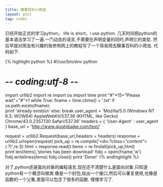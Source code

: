 ```yaml
---
title: 糗事百科小爬虫
layout: post
tag: codes
---
```


已经开始正式的学习python。
life is short，i use python.
几天时间把python的基本语法学习了一遍.一门动态的语言,不需要在声明变量的同时,声明它的类型.
然后早就对爬虫有兴趣的我参照网上的教程写了一个简易爬去糗事百科的小爬虫.
代码如下:

{% highlight python %}
#!/usr/bin/env python
# -*- coding:utf-8 -*-
import urllib2
import re
import os
import time
print "#"*15+"Please wait"+"#"*1
while True:
    fname = time.ctime() + '.txt'
	if os.path.exists(fname):          
		print 'already exists\n'
	else:
		break
user_agent = 'Mozilla/5.0 (Windows NT 6.3; WOW64) AppleWebKit/537.36 (KHTML, like Gecko) Chrome/43.0.2357.130 Safari/537.36'
headers = { 'User-Agent' : user_agent }
base_url = 'http://www.qiushibaike.com/text/' 

request = urllib2.Request(base_url,headers = headers)
response = urllib2.urlopen(request)
pick_up = re.compile('<div.*?class="content">(.*?)</div>',re.S)
html = response.read()
items = re.findall(pick_up,html)	
print len(items),'stories has been download'
fobj = open(fname,'w')
fobj.writelines(items)
fobj.close()
print 'Done!'
{% endhighlight %}

对了,python还是面向对象的编程语言,现在还不清楚什么是面向对象.只知道python有一个概念叫做类.像是一个封包,给出一个接口,然后可以重复使用,也像是函数的一个父集,里面可以包含了很多的函数.
慢慢学习了.
